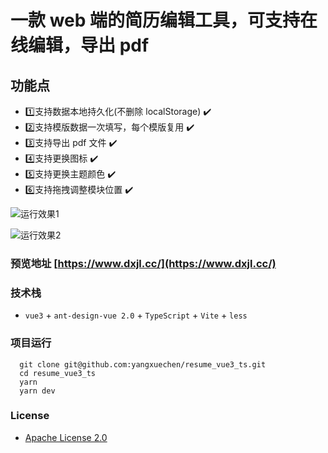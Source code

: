 # 一款 web 端的简历编辑工具，可支持在线编辑，导出 pdf

## 功能点

- :one:支持数据本地持久化(不删除 localStorage) :heavy_check_mark:
- :two:支持模版数据一次填写，每个模版复用 :heavy_check_mark:
- :three:支持导出 pdf 文件 :heavy_check_mark:
- :four:支持更换图标 :heavy_check_mark:
- :five:支持更换主题颜色 :heavy_check_mark:
- :six:支持拖拽调整模块位置 :heavy_check_mark:


![运行效果1](https://www.dxjl.cc/images/app1.png)

![运行效果2](https://www.dxjl.cc/images/app2.png)

### 预览地址 [https://www.dxjl.cc/](https://www.dxjl.cc/)

### 技术栈

- `vue3` + `ant-design-vue 2.0` + `TypeScript` + `Vite` + `less`

### 项目运行

```
  git clone git@github.com:yangxuechen/resume_vue3_ts.git
  cd resume_vue3_ts
  yarn
  yarn dev
```

### License

- [Apache License 2.0](https://github.com/yangxuechen/resume_vue3_ts/blob/master/LICENSE)
